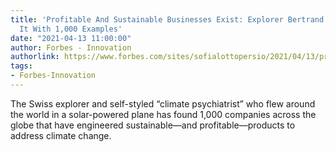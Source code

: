 ```yaml
---
title: 'Profitable And Sustainable Businesses Exist: Explorer Bertrand Piccard Proves
  It With 1,000 Examples'
date: "2021-04-13 11:00:00"
author: Forbes - Innovation
authorlink: https://www.forbes.com/sites/sofialottopersio/2021/04/13/profitable-sustainable-businesses-exist-explorer-bertrand-piccard-1000-solutions/
tags:
- Forbes-Innovation
---
```

The Swiss explorer and self-styled “climate psychiatrist” who flew around the world in a solar-powered plane has found 1,000 companies across the globe that have engineered sustainable—and profitable—products to address climate change.
